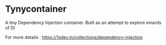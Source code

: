 # Tynycontainer

A tiny Dependency Injection container. Built as an attempt to explore innards of DI

For more details : https://1xdev.in/collections/dependency-injection
